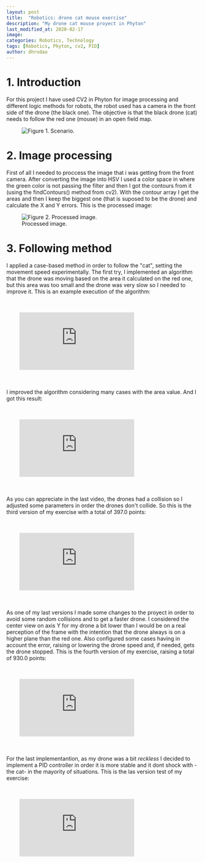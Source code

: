```yaml
---
layout: post
title:  "Robotics: drone cat mouse exercise"
description: "My drone cat mouse proyect in Phyton"
last_modified_at: 2020-02-17
image:
categories: Robotics, Technology
tags: [Robotics, Phyton, cv2, PID]
author: dhrodao
---
```


# 1. Introduction

For this project I have used CV2 in Phyton for image processing and different logic methods for robots, the robot used has a camera in the front side of the drone (the black one). The objective is that the black drone (cat) needs to follow the red one (mouse) in an open field map.

<figure class="align-center">
  <img src="{{ '/assets/images/blog/drone_scenario.png' | absolute_url }}" alt="Figure 1. Scenario.">
</figure>

# 2. Image processing

First of all I needed to proccess the image that i was getting from the front camera. After converting the image into HSV I used a color space in where the green color is not passing the filter and then I got the contours from it (using the findContours() method from cv2). With the contour array I get the areas and then I keep the biggest one (that is suposed to be the drone) and calculate the X and Y errors. This is the processed image:

<figure class="align-center">
  <img src="{{ '/assets/images/blog/img_processed.png' | absolute_url }}" alt="Figure 2. Processed image.">
  <figcaption>Processed image.</figcaption>
</figure>

# 3. Following method

I applied a case-based method in order to follow the "cat", setting the movement speed experimentally. The first try, I implemented an algorithm that the drone was moving based on the area it calculated on the red one, but this area was too small and the drone was very slow so I needed to improve it. This is an example execution of the algorithm:

<pre>
  <div class="video-responsive">
    <iframe src="https://www.youtube.com/embed/ObeuCfV-d3k" frameborder="0" allow="accelerometer; autoplay; encrypted-media; gyroscope; picture-in-picture" allowfullscreen></iframe>
  </div>
</pre>

I improved the algorithm considering many cases with the area value. And I got this result:

<pre>
  <div class="video-responsive">
    <iframe src="https://www.youtube.com/embed/ccqvlLJKluw" frameborder="0" allow="accelerometer; autoplay; encrypted-media; gyroscope; picture-in-picture" allowfullscreen></iframe>
  </div>
</pre>

As you can appreciate in the last video, the drones had a collision so I adjusted some parameters in order the drones don't collide. So this is the third version of my exercise with a total of 397.0 points:

<pre>
  <div class="video-responsive">
    <iframe src="https://www.youtube.com/embed/VjX5CmVBcm8" frameborder="0" allow="accelerometer; autoplay; encrypted-media; gyroscope; picture-in-picture" allowfullscreen></iframe>
  </div>
</pre>

As one of my last versions I made some changes to the proyect in order to avoid some random collisions and to get a faster drone. I considered the center view on axis Y for my drone a bit lower than I would be on a real perception of the frame with the intention that the drone always is on a higher plane than the red one. Also configured some cases having in account the error, raising or lowering the drone speed and, if needed, gets the drone stopped. This is the fourth version of my exercise, raising a total of 930.0 points:

<pre>
  <div class="video-responsive">
    <iframe src="https://www.youtube.com/embed/uH4eV2Cbsx4" frameborder="0" allow="accelerometer; autoplay; encrypted-media; gyroscope; picture-in-picture" allowfullscreen></iframe>
  </div>
</pre>

For the last implementantion, as my drone was a bit <em> reckless </em> I decided to implement a PID controller in order it is more stable and it dont shock with -the cat- in the mayority of situations. This is the las version test of my exercise:

<pre>
  <div class="video-responsive">
    <iframe src="https://www.youtube.com/embed/bSf1zbZkVB4" frameborder="0" allow="accelerometer; autoplay; encrypted-media; gyroscope; picture-in-picture" allowfullscreen></iframe>
  </div>
</pre>
